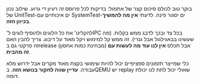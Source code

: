 בוקר טוב לכולם סיכום קצר של אתמול: בדיקות לכל פרוסס זה רעיון די גרוע. שילוב נכון של UnitTest-ים איכותיים עם SystemTest-ים יסגור פינה. לדעתי **אין מה להמשיך בכיוון הזה**.

'להקליט' את כל הלוגים ולהוסיף לוגים לIPC בכל צד ובכך לדבג ממש בקלות. (מה שעשינו בבאגילגול אבל גנרי). זה ממש קל למימוש ויקל מאוד על דיבוג. צריך להבין האם זה פרקטי גם בrelease (מבחינת כמות אחסון) אבל תכלס **אין לנו עוד מה לעשות עם זה מהבית**.

כלי שמייצר תזמונים ספציפיים יכול להיות שימושי בקצת מאוד מקרים אבל ידרוש מלא עבודה. **עדיין שווה לחקור בנושא הזה**. בQEMU יש replay שאולי יכול לתת לנו יכולת דומה.
